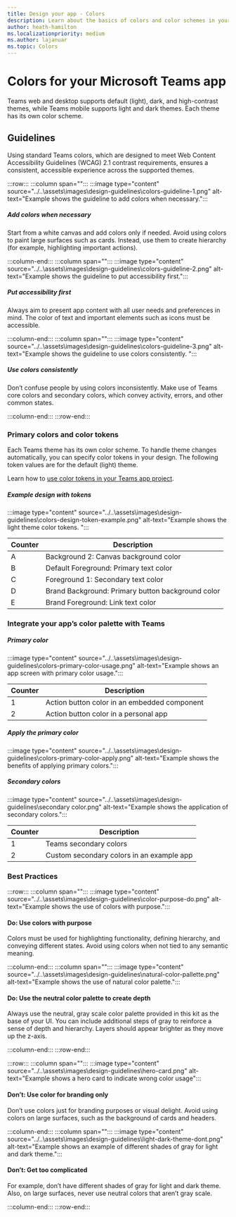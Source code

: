 ```yaml
---
title: Design your app - Colors
description: Learn about the basics of colors and color schemes in your Microsoft Teams app, including avatars, layout, icons, color scheme, and more.
author: heath-hamilton
ms.localizationpriority: medium
ms.author: lajanuar
ms.topic: Colors
---
```

# Colors for your Microsoft Teams app

Teams web and desktop supports default (light), dark, and high-contrast themes, while Teams mobile supports light and dark themes. Each theme has its own color scheme.

## Guidelines

Using standard Teams colors, which are designed to meet Web Content Accessibility Guidelines (WCAG) 2.1 contrast requirements, ensures a consistent, accessible experience across the supported themes.

:::row:::
   :::column span="":::
:::image type="content" source="../..\assets\images\design-guidelines\colors-guideline-1.png" alt-text="Example shows the guideline to add colors when necessary.":::

##### Add colors when necessary

Start from a white canvas and add colors only if needed. Avoid using colors to paint large surfaces such as cards. Instead, use them to create hierarchy (for example, highlighting important actions).

   :::column-end:::
   :::column span="":::
:::image type="content" source="../..\assets\images\design-guidelines\colors-guideline-2.png" alt-text="Example shows the guideline to put accessibility first.":::

##### Put accessibility first

Always aim to present app content with all user needs and preferences in mind. The color of text and important elements such as icons must be accessible.

   :::column-end:::
   :::column span="":::
:::image type="content" source="../..\assets\images\design-guidelines\colors-guideline-3.png" alt-text="Example shows the guideline to use colors consistently. ":::

##### Use colors consistently

Don’t confuse people by using colors inconsistently. Make use of Teams core colors and secondary colors, which convey activity, errors, and other common states.

   :::column-end:::
:::row-end:::

### Primary colors and color tokens

Each Teams theme has its own color scheme. To handle theme changes automatically, you can specify color tokens in your design. The following token values are for the default (light) theme.

Learn how to [use color tokens in your Teams app project](https://fluentsite.z22.web.core.windows.net/colors).

##### Example design with tokens

:::image type="content" source="../..\assets\images\design-guidelines\colors-design-token-example.png" alt-text="Example shows the light theme color tokens. ":::

|Counter|Description|
|----------|-----------|
|A|Background 2: Canvas background color|
|B|Default Foreground: Primary text color|
|C|Foreground 1: Secondary text color|
|D|Brand Background: Primary button background color|
|E|Brand Foreground: Link text color|

### Integrate your app’s color palette with Teams

##### Primary color

:::image type="content" source="../..\assets\images\design-guidelines\colors-primary-color-usage.png" alt-text="Example shows an app screen with primary color usage.":::

|Counter|Description|
|----------|-----------|
|1|Action button color in an embedded component|
|2|Action button color in a personal app|

##### Apply the primary color

:::image type="content" source="../..\assets\images\design-guidelines\colors-primary-color-apply.png" alt-text="Example shows the benefits of applying primary colors.":::

##### Secondary colors

:::image type="content" source="../..\assets\images\design-guidelines\secondary color.png" alt-text="Example shows the application of secondary colors.":::

|Counter|Description|
|----------|-----------|
|1|Teams secondary colors|
|2|Custom secondary colors in an example app|

### Best Practices

:::row:::
   :::column span="":::
:::image type="content" source="../..\assets\images\design-guidelines\color-purpose-do.png" alt-text="Example shows the use of colors with purpose.":::

#### Do: Use colors with purpose

Colors must be used for highlighting functionality, defining hierarchy, and conveying different states. Avoid using colors when not tied to any semantic meaning.

   :::column-end:::
   :::column span="":::
:::image type="content" source="../..\assets\images\design-guidelines\natural-color-pallette.png" alt-text="Example shows the use of natural color palette.":::

#### Do: Use the neutral color palette to create depth

Always use the neutral, gray scale color palette provided in this kit as the base of your UI. You can include additional steps of gray to reinforce a sense of depth and hierarchy. Layers should appear brighter as they move up the z-axis.

   :::column-end:::
:::row-end:::

:::row:::
   :::column span="":::
:::image type="content" source="../..\assets\images\design-guidelines\hero-card.png" alt-text="Example shows a hero card to indicate wrong color usage":::

#### Don’t: Use color for branding only

Don’t use colors just for branding purposes or visual delight. Avoid using colors on large surfaces, such as the background of cards and headers.

   :::column-end:::
   :::column span="":::
:::image type="content" source="../..\assets\images\design-guidelines\light-dark-theme-dont.png" alt-text="Example shows an example of different shades of gray for light and dark theme.":::

#### Don’t: Get too complicated

For example, don’t have different shades of gray for light and dark theme. Also, on large surfaces, never use neutral colors that aren’t gray scale.

   :::column-end:::
:::row-end:::
